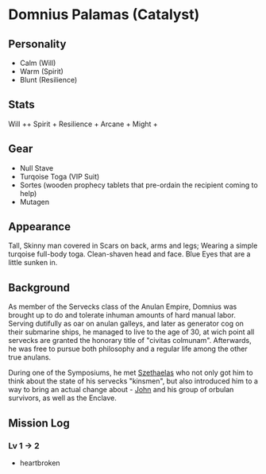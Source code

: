 # Domnius Palamas (Catalyst)

## Personality

- Calm (Will)
- Warm (Spirit)
- Blunt (Resilience)

## Stats

Will ++ Spirit + Resilience + Arcane + Might +

## Gear

- Null Stave
- Turqoise Toga (VIP Suit)
- Sortes (wooden prophecy tablets that pre-ordain the recipient coming to help)
- Mutagen

## Appearance

Tall, Skinny man covered in Scars on back, arms and legs; Wearing a simple turqoise full-body toga.
Clean-shaven head and face. Blue Eyes that are a little sunken in.

## Background

As member of the Servecks class of the Anulan Empire, Domnius was brought up to do and tolerate inhuman amounts of hard manual labor.
Serving dutifully as oar on anulan galleys, and later as generator cog on their submarine ships,
he managed to live to the age of 30, at wich point all servecks are granted the honorary title of "civitas colmunam".
Afterwards, he was free to pursue both philosophy and a regular life among the other true anulans.

During one of the Symposiums, he met [Szethaelas](../szethaelas.md) who not only got him to think about the state of his servecks "kinsmen", 
but also introduced him to a way to bring an actual change about - [John](../john-sinclair.md) and his group of orbulan survivors, as well as the Enclave.

## Mission Log



### Lv 1 -> 2

- heartbroken
